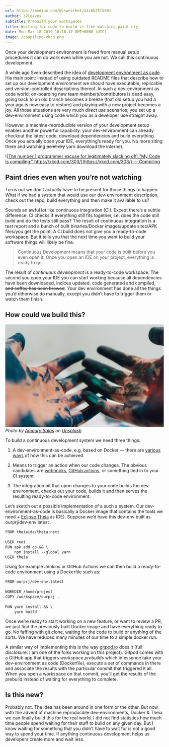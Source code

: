 ```yaml
---
url: https://medium.com/@csweichel/a1c6b25fd601
author: 32leaves
subtitle: Prebuild your workspaces
title: Waiting for code to build is like watching paint dry
date: Mon Mar 18 2019 16:16:17 GMT+0000 (UTC)
image: /compiling-xkcd.png
---
```


Once your development environment is freed from manual setup procedures it can do work even while you are not. We call this continuous development.

A while ago Sven described the idea of [development environment as code](/blog/dev-env-as-code/). His main point: instead of using outdated README files that describe how to set up our development environment we should have executable, replicable and version-controlled descriptions thereof. In such a dev-environment as code world, on-boarding new team members/contributors is dead easy, going back to an old branch becomes a breeze (that old setup you had a year ago is now easy to restore) and playing with a new project becomes a joy. All those situations are very much *direct use* scenarios; you set up a dev-environment using code which you as a developer use straight away.

However, a machine-reproducible version of your development setup enables another powerful capability: your dev-environment can already checkout the latest code, download dependencies and build everything. Once you actually open your IDE, everything’s ready for you. No more siting there and watching ~~paint dry~~ yarn download the internet.

![[The number 1 programmer excuse for legitimately slacking off: "My Code is compiling." https://xkcd.com/303/](https://xkcd.com/303/) — Compiling](/compiling-xkcd.png)

## Paint dries even when you’re not watching

Turns out we don’t actually have to be present for those things to happen. What if we had a system that would use our dev-environment description, check out the repo, build everything and then make it available to us?

Sounds an awful lot like continuous integration (CI). Except there’s a subtle difference: CI checks if everything still fits together, i.e. does the code still build and do the tests still pass? The result of continuous integration is a test report and a bunch of built binaries/Docker images/update sites/APK files/you get the point. A CI build does not give you a ready-to-code workspace. But it tells you that the next time you want to build your software things will likely be fine.
> Continuous Development means that your code is built before you even open it. Once you open an IDE on your project, everything is ready to go.

The result of *continuous development* is a ready-to-code workspace. The second you open your IDE you can start working because all dependencies have been downloaded, indices updated, code generated and compiled, ~~and coffee has been brewed~~. Your dev environment has done all the things you’d otherwise do manually, except you didn’t have to trigger them or watch them finish.

## How could we build this?

![person hands with green and blue paint. Photo by [Amaury Salas](https://unsplash.com/photos/IhXrWDckZOQ?utm_source=unsplash&utm_medium=referral&utm_content=creditCopyText) on [Unsplash](https://unsplash.com/?utm_source=unsplash&utm_medium=referral&utm_content=creditCopyText)](./prebuilds/colored-hands.jpg)*Photo by [Amaury Salas](https://unsplash.com/photos/IhXrWDckZOQ?utm_source=unsplash&utm_medium=referral&utm_content=creditCopyText) on [Unsplash](https://unsplash.com/?utm_source=unsplash&utm_medium=referral&utm_content=creditCopyText)*

To build a continuous development system we need three things:

1. A dev-environment-as-code, e.g. based on Docker — there are [various ways](/blog/dev-env-as-code#dev-environment-as-code/) of how this can be achieved.

1. Means to trigger an action when our code changes. The obvious candidates are [webhooks](https://developer.github.com/webhooks/), [GitHub actions](https://github.com/features/actions), or something tied in to your CI system.

1. The integration bit that upon changes to your code builds the dev-environment, checks out your code, builds it and then serves the resulting ready-to-code environment.

Let’s sketch out a possible implementation of a such a system. Our dev-environment-as-code is basically a Docker image that contains the tools we need + [Eclipse Theia](https://www.theia-ide.org/) as IDE). Suppose we’d have this dev-env built as ourprj/dev-env:latest .

    FROM theiaide/theia:next

    USER root
    RUN apk add go && \
        npm install --global yarn
    USER theia

Using for example Jenkins or GitHub Actions we can then build a ready-to-code environment using a Dockerfile such as:

    FROM ourprj/dev-env:latest

    WORKDIR /home/project
    COPY /workspace/ourprj .

    RUN yarn install && \
        yarn build

Once we’re ready to start working on a new feature, or want to review a PR, we just find the previously built Docker image and have everything ready to go. No faffing with git clone, waiting for the code to build or anything of the sorts. We have reduced many minutes of our time to a simple docker run.

A similar way of implementing this is the way [gitpod.io](https://gitpod.io) does it (full disclosure: I am one of the folks working on this project). Gitpod comes with a GitHub app that triggers *workspace prebuilds* which in essence take your dev-environment as code (Dockerfile), execute a set of commands in there and associate the results with the particular commit that triggered it all. When you open a workspace on that commit, you’ll get the results of the prebuild instead of waiting for everything to complete.

## Is this new?

Probably not. The idea has been around in one form or the other. But now, with the advent of machine reproducible dev-environments, Docker & Theia we can finally build this for the real world. I did not find statistics how much time people spend waiting for their stuff to build on any given day. But I know waiting for something that you didn’t have to wait for is not a good way to spend your time. If anything continuous development helps us developers create more and wait less.
